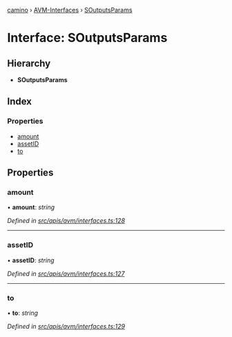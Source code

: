 [camino](../README.md) › [AVM-Interfaces](../modules/avm_interfaces.md) › [SOutputsParams](avm_interfaces.soutputsparams.md)

# Interface: SOutputsParams

## Hierarchy

* **SOutputsParams**

## Index

### Properties

* [amount](avm_interfaces.soutputsparams.md#amount)
* [assetID](avm_interfaces.soutputsparams.md#assetid)
* [to](avm_interfaces.soutputsparams.md#to)

## Properties

###  amount

• **amount**: *string*

*Defined in [src/apis/avm/interfaces.ts:128](https://github.com/chain4travel/caminojs/blob/ca67b81/src/apis/avm/interfaces.ts#L128)*

___

###  assetID

• **assetID**: *string*

*Defined in [src/apis/avm/interfaces.ts:127](https://github.com/chain4travel/caminojs/blob/ca67b81/src/apis/avm/interfaces.ts#L127)*

___

###  to

• **to**: *string*

*Defined in [src/apis/avm/interfaces.ts:129](https://github.com/chain4travel/caminojs/blob/ca67b81/src/apis/avm/interfaces.ts#L129)*
